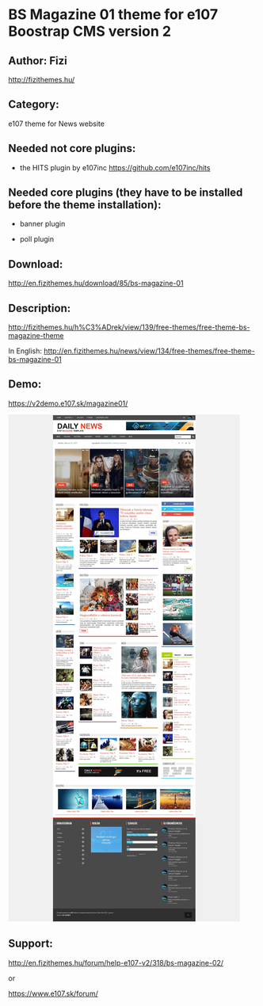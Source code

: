 # BS Magazine 01 theme for e107 Boostrap CMS version 2

## Author: Fizi
http://fizithemes.hu/

## Category: 

e107 theme for News website

## Needed not core plugins:

-  the HITS plugin by e107inc https://github.com/e107inc/hits

## Needed core plugins (they have to be installed before the theme installation):

-  banner plugin

-  poll plugin 

## Download:

http://en.fizithemes.hu/download/85/bs-magazine-01

## Description:

http://fizithemes.hu/h%C3%ADrek/view/139/free-themes/free-theme-bs-magazine-theme

In English:
http://en.fizithemes.hu/news/view/134/free-themes/free-theme-bs-magazine-01

## Demo:         

https://v2demo.e107.sk/magazine01/
 
<img src="https://raw.githubusercontent.com/fizi/bs_magazine_01/master/preview_full.jpg" />   

## Support:

http://en.fizithemes.hu/forum/help-e107-v2/318/bs-magazine-02/

or

https://www.e107.sk/forum/

